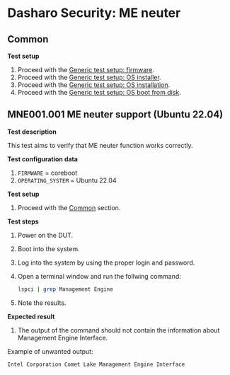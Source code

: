 # Dasharo Security: ME neuter

## Common

**Test setup**

1. Proceed with the
    [Generic test setup: firmware](../../generic-test-setup#firmware).
1. Proceed with the
    [Generic test setup: OS installer](../../generic-test-setup#os-installer).
1. Proceed with the
    [Generic test setup: OS installation](../../generic-test-setup#os-installation).
1. Proceed with the
    [Generic test setup: OS boot from disk](../../generic-test-setup#os-boot-from-disk).

## MNE001.001 ME neuter support (Ubuntu 22.04)

**Test description**

This test aims to verify that ME neuter function works correctly.

**Test configuration data**

1. `FIRMWARE` = coreboot
1. `OPERATING_SYSTEM` = Ubuntu 22.04

**Test setup**

1. Proceed with the [Common](#common) section.

**Test steps**

1. Power on the DUT.
1. Boot into the system.
1. Log into the system by using the proper login and password.
1. Open a terminal window and run the follwing command:

    ```bash
    lspci | grep Management Engine
    ```

1. Note the results.

**Expected result**

1. The output of the command should not contain the information about
    Management Engine Interface.

Example of unwanted output:

```bash
Intel Corporation Comet Lake Management Engine Interface
```
